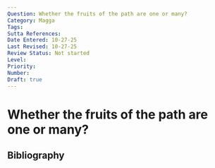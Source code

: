 ```yaml
---
Question: Whether the fruits of the path are one or many?
Category: Magga
Tags: 
Sutta References: 
Date Entered: 10-27-25
Last Revised: 10-27-25
Review Status: Not started
Level: 
Priority: 
Number: 
Draft: true
---
```


# Whether the fruits of the path are one or many?

## Bibliography

<!-- 

Notes:



-->